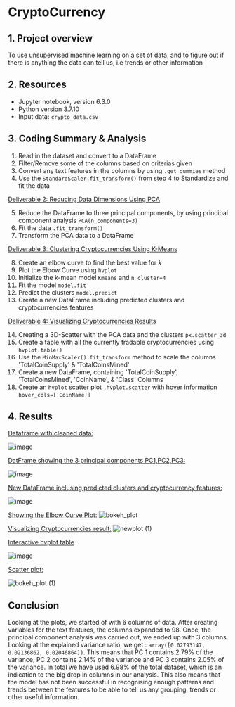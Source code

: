 # CryptoCurrency
## 1. Project overview
To use unsupervised machine learning on a set of data, and to figure out if there is anything the data can tell us, i.e trends or other information

## 2. Resources
- Jupyter notebook, version 6.3.0
- Python version 3.7.10
- Input data: `crypto_data.csv`

## 3. Coding Summary & Analysis
1. Read in the dataset and convert to a DataFrame
2. Filter/Remove some of the columns based on criterias given
3. Convert any text features in the columns by using `.get_dummies` method
4. Use the `StandardScaler.fit_transform()` from step 4 to Standardize and fit the data

<ins>Deliverable 2: Reducing Data Dimensions Using PCA</ins>

5. Reduce the DataFrame to three principal components, by using principal component analysis `PCA(n_components=3)`
6. Fit the data `.fit_transform()`
7. Transform the PCA data to a DataFrame

<ins>Deliverable 3: Clustering Cryptocurrencies Using K-Means</ins>

8. Create an elbow curve to find the best value for *k*
9. Plot the Elbow Curve using `hvplot`
10. Initialize the k-mean model `Kmeans` and `n_cluster=4`
11. Fit the model `model.fit`
12. Predict the clusters `model.predict`
13. Create a new DataFrame including predicted clusters and cryptocurrencies features

<ins> Deliverable 4: Visualizing Cryptocurrencies Results</ins>

14. Creating a 3D-Scatter with the PCA data and the clusters `px.scatter_3d`
15. Create a table with all the currently tradable cryptocurrencies using `hvplot.table()`
16. Use the `MinMaxScaler().fit_transform` method to scale the columns 'TotalCoinSupply' & 'TotalCoinsMined'
17.  Create a new DataFrame, containing 'TotalCoinSupply', 'TotalCoinsMined', 'CoinName', & 'Class' Columns
18.  Create an `hvplot` scatter plot `.hvplot.scatter` with hover information `hover_cols=['CoinName']`

## 4. Results

<ins>Dataframe with cleaned data:</ins>

![image](https://user-images.githubusercontent.com/85843030/138482260-e5d5b935-8237-4162-85bf-cd60c882736b.png)




<ins>DatFrame showing the 3 principal components PC1,PC2,PC3:</ins>

![image](https://user-images.githubusercontent.com/85843030/138498974-9af9ceb2-436d-4e06-a406-a327042662ca.png)




<ins>New DataFrame inclusing predicted clusters and cryptocurrency features:</ins>

![image](https://user-images.githubusercontent.com/85843030/138486490-b334e48e-b72f-48f0-a546-eec8ee55307b.png)




<ins>Showing the Elbow Curve Plot:</ins>
![bokeh_plot](https://user-images.githubusercontent.com/85843030/138488907-480ded4e-a5f3-4b0f-b149-0673969614d7.png)




<ins>Visualizing Cryptocurrencies result:</ins>
![newplot (1)](https://user-images.githubusercontent.com/85843030/138488247-bac75980-f00f-4300-9774-f242ecb6c862.png)



<ins>Interactive hvplot table</ins>

![image](https://user-images.githubusercontent.com/85843030/138497806-56c60406-1d55-4bc6-86c0-8a7985e5a4fc.png)



<ins>Scatter plot:</ins>

![bokeh_plot (1)](https://user-images.githubusercontent.com/85843030/138498449-abe720d5-ee29-497e-b686-dbc2884da572.png)


## Conclusion
Looking at the plots, we started of with 6 columns of data. After creating variables for the text features, the columns expanded to 98.
Once, the principal component analysis was carried out, we ended up with 3 columns.
Looking at the explained variance ratio, we get : `array([0.02793147, 0.02136862, 0.02046864])`. This means that PC 1 contains 2.79% of the variance, 
PC 2 contains 2.14% of the variance and PC 3 contains 2.05% of the variance. In total we have used 6.98% of the total dataset, which is an indication
to the big drop in columns in our analysis.
This also means that the model has not been successful in recognising enough patterns and trends between the features to be able to tell us any 
grouping, trends or other useful information.

